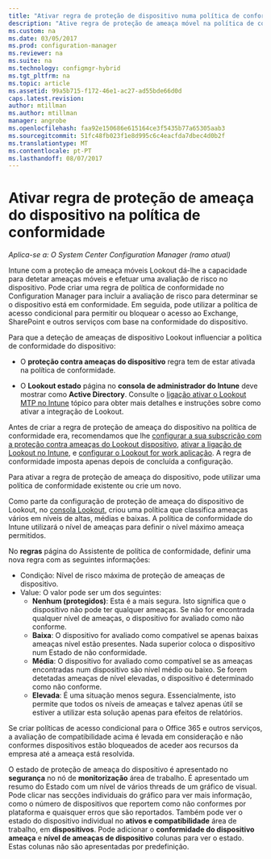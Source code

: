 ```yaml
---
title: "Ativar regra de proteção de dispositivo numa política de conformidade | Microsoft Docs"
description: "Ative regra de proteção de ameaça móvel na política de conformidade de dispositivo."
ms.custom: na
ms.date: 03/05/2017
ms.prod: configuration-manager
ms.reviewer: na
ms.suite: na
ms.technology: configmgr-hybrid
ms.tgt_pltfrm: na
ms.topic: article
ms.assetid: 99a5b715-f172-46e1-ac27-ad55bde66d0d
caps.latest.revision: 
author: mtillman
ms.author: mtillman
manager: angrobe
ms.openlocfilehash: faa92e150686e615164ce3f5435b77a65305aab3
ms.sourcegitcommit: 51fc48fb023f1e8d995c6c4eacfda7dbec4d0b2f
ms.translationtype: MT
ms.contentlocale: pt-PT
ms.lasthandoff: 08/07/2017
---
```

# <a name="enable-device-threat-protection-rule-in-the-compliance-policy"></a>Ativar regra de proteção de ameaça do dispositivo na política de conformidade

*Aplica-se a: O System Center Configuration Manager (ramo atual)*

Intune com a proteção de ameaça móveis Lookout dá-lhe a capacidade para detetar ameaças móveis e efetuar uma avaliação de risco no dispositivo. Pode criar uma regra de política de conformidade no Configuration Manager para incluir a avaliação de risco para determinar se o dispositivo está em conformidade. Em seguida, pode utilizar a política de acesso condicional para permitir ou bloquear o acesso ao Exchange, SharePoint e outros serviços com base na conformidade do dispositivo.

Para que a deteção de ameaças de dispositivo Lookout influenciar a política de conformidade do dispositivo:

* O **proteção contra ameaças do dispositivo** regra tem de estar ativada na política de conformidade.

* O **Lookout estado** página no **consola de administrador do Intune** deve mostrar como **Active Directory**. Consulte o [ligação ativar o Lookout MTP no Intune](enable-lookout-connection-in-intune.md) tópico para obter mais detalhes e instruções sobre como ativar a integração de Lookout.


Antes de criar a regra de proteção de ameaça do dispositivo na política de conformidade era, recomendamos que lhe [configurar a sua subscrição com a proteção contra ameaças do Lookout dispositivo](set-up-your-subscription-with-lookout.md), [ativar a ligação de Lookout no Intune](enable-lookout-connection-in-intune.md), e [configurar o Lookout for work aplicação](configure-and-deploy-lookout-for-work-apps.md). A regra de conformidade imposta apenas depois de concluída a configuração.

Para ativar a regra de proteção de ameaça do dispositivo, pode utilizar uma política de conformidade existente ou crie um novo.

Como parte da configuração de proteção de ameaça do dispositivo de Lookout, no [consola Lookout](https://aad.lookout.com), criou uma política que classifica ameaças vários em níveis de altas, médias e baixas. A política de conformidade do Intune utilizará o nível de ameaças para definir o nível máximo ameaça permitidos.

No **regras** página do Assistente de política de conformidade, definir uma nova regra com as seguintes informações:
  * Condição: Nível de risco máxima de proteção de ameaças de dispositivo.
  * Value: O valor pode ser um dos seguintes:
    * **Nenhum (protegidos)**: Esta é a mais segura. Isto significa que o dispositivo não pode ter qualquer ameaças. Se não for encontrada qualquer nível de ameaças, o dispositivo for avaliado como não conforme.
    * **Baixa**: O dispositivo for avaliado como compatível se apenas baixas ameaças nível estão presentes. Nada superior coloca o dispositivo num Estado de não conformidade.
    * **Média**: O dispositivo for avaliado como compatível se as ameaças encontradas num dispositivo são nível médio ou baixo. Se forem detetadas ameaças de nível elevadas, o dispositivo é determinado como não conforme.
    * **Elevada**: É uma situação menos segura. Essencialmente, isto permite que todos os níveis de ameaças e talvez apenas útil se estiver a utilizar esta solução apenas para efeitos de relatórios.

Se criar políticas de acesso condicional para o Office 365 e outros serviços, a avaliação de compatibilidade acima é levada em consideração e não conformes dispositivos estão bloqueados de aceder aos recursos da empresa até a ameaça está resolvida.

O estado de proteção de ameaça do dispositivo é apresentado no **segurança** no nó de **monitorização** área de trabalho.
É apresentado um resumo do Estado com um nível de vários threads de um gráfico de visual. Pode clicar nas secções individuais do gráfico para ver mais informação, como o número de dispositivos que reportem como não conformes por plataforma e quaisquer erros que são reportados.
Também pode ver o estado do dispositivo individual no **ativos e compatibilidade** área de trabalho, em **dispositivos**.  Pode adicionar o **conformidade do dispositivo ameaça** e **nível de ameaças de dispositivo** colunas para ver o estado.  Estas colunas não são apresentadas por predefinição.
